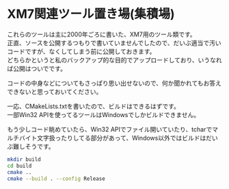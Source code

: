 # XM7関連ツール置き場(集積場)  

これらのツールは主に2000年ごろに書いた、XM7用のツール類です。  
正直、ソースを公開するつもりで書いていませんでしたので、だいぶ適当で汚いコードですが、なくしてしまう前に公開しておきます。  
どちらかというと私のバックアップ的な目的でアップロードしており、いうなれば公開はついでです。  

コードの中身などについてもさっぱり思い出せないので、何か聞かれてもお答えできないと思っておいてください。  

一応、CMakeLists.txtを書いたので、ビルドはできるはずです。  
一部Win32 APIを使ってるツールはWindowsでしかビルドできません。  

もう少しコード眺めていたら、Win32 APIでファイル開いていたり、tcharでマルチバイト文字扱ったりしてる部分があって、Windows以外ではビルドはだいぶ難しそうです。  

```sh
mkdir build
cd build
cmake ..
cmake --build . --config Release
```
